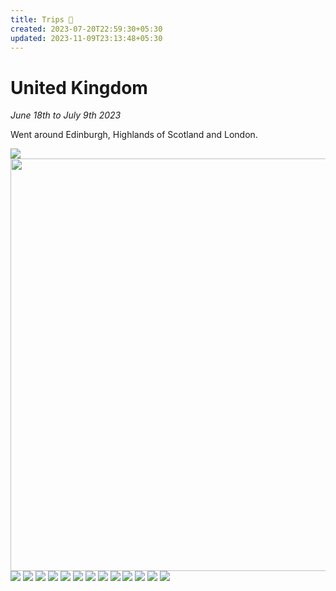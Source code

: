 ```yaml
---
title: Trips 🛫
created: 2023-07-20T22:59:30+05:30
updated: 2023-11-09T23:13:48+05:30
---
```


# United Kingdom 
_June 18th to July 9th 2023_

Went around Edinburgh, Highlands of Scotland and London.



<img src="https://onedrive.live.com/embed?resid=39643EE1C00039E0%21191811&authkey=%21AIWlzjBNttaAbgQ&width=999999&height=660" width="auto" height="auto" />


<img src="https://onedrive.live.com/embed?resid=39643EE1C00039E0%21192123&authkey=%21ACEQsqVXZxrLJ_s&width=660&height=999999" width="660" height="auto" />


<img src="https://onedrive.live.com/embed?resid=39643EE1C00039E0%21191643&authkey=%21AEIXgkRhMtLjAK0&width=999999&height=660" width="auto" height="auto" />

<img src="https://onedrive.live.com/embed?resid=39643EE1C00039E0%21191637&authkey=%21APH2wrpXd1dN_-Q&width=999999&height=660" width="auto" height="auto" />

<img src="https://onedrive.live.com/embed?resid=39643EE1C00039E0%21191621&authkey=%21AErQ_KEFxRSFdxA&width=1024&height=999999" width="auto" height="auto" />

<img src="https://onedrive.live.com/embed?resid=39643EE1C00039E0%21191613&authkey=%21AAvD65UjDYWhB64&width=999999&height=660" width="auto" height="auto" />
<img src="https://onedrive.live.com/embed?resid=39643EE1C00039E0%21191461&authkey=%21AEfr6fFhxB4JKwQ&width=999999&height=660" width="auto" height="auto" />

<img src="https://onedrive.live.com/embed?resid=39643EE1C00039E0%21191592&authkey=%21AA96pvNlN8vz5Tk&width=999999&height=660" width="auto" height="auto" />

<img src="https://onedrive.live.com/embed?resid=39643EE1C00039E0%21191568&authkey=%21ANh2qIH_dFYf5Fs&width=999999&height=660" width="auto" height="auto" />
<img src="https://onedrive.live.com/embed?resid=39643EE1C00039E0%21191562&authkey=%21AJl_ML0BQeaCS7I&width=660&height=999999" width="auto" height="auto" />

<img src="https://onedrive.live.com/embed?resid=39643EE1C00039E0%21191517&authkey=%21ACRgDApQgbmheQk&width=999999&height=660" width="auto" height="auto" />

<img src="https://onedrive.live.com/embed?resid=39643EE1C00039E0%21191474&authkey=%21AMc91MidEyEK0VA&width=999999&height=660" width="auto" height="auto" />


<img src="https://onedrive.live.com/embed?resid=39643EE1C00039E0%21191452&authkey=%21AEflSOXUysw8Cy8&width=1024&height=999999" width="auto" height="auto" />

<img src="https://onedrive.live.com/embed?resid=39643EE1C00039E0%21191241&authkey=%21AH-taGYyKd1Ntxw&width=999999&height=660" width="auto" height="auto" />



<img src="https://onedrive.live.com/embed?resid=39643EE1C00039E0%21190325&authkey=%21AA4LFKztCWuraKU&width=1024&height=999999" width="auto" height="auto" />

